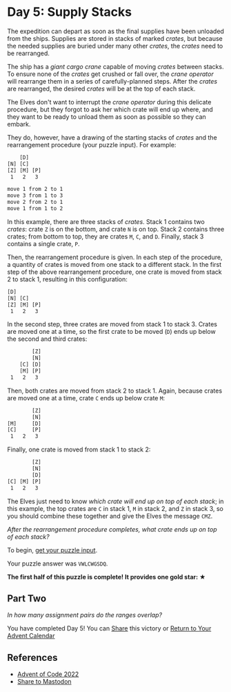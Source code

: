 # Day 5: Supply Stacks

The expedition can depart as soon as
the final supplies have been unloaded from the ships.
Supplies are stored in stacks of marked *crates*,
but because the needed supplies are buried under many other *crates*,
the *crates* need to be rearranged.

The ship has a *giant cargo crane* capable of moving *crates* between stacks.
To ensure none of the *crates* get crushed or fall over,
the *crane operator* will rearrange them in a series of carefully-planned steps.
After the *crates* are rearranged,
the desired *crates* will be at the top of each stack.

The Elves don't want to interrupt the *crane operator* during this delicate procedure,
but they forgot to ask her which crate will end up where,
and they want to be ready to unload them as soon as possible so they can embark.

They do, however,
have a drawing of the starting stacks of *crates* and
the rearrangement procedure (your puzzle input).
For example:

```txt
    [D]    
[N] [C]    
[Z] [M] [P]
 1   2   3 

move 1 from 2 to 1
move 3 from 1 to 3
move 2 from 2 to 1
move 1 from 1 to 2
```

In this example, there are three stacks of *crates*.
Stack 1 contains two *crates*: crate `Z` is on the bottom, and crate `N` is on top.
Stack 2 contains three crates;
from bottom to top,
they are crates `M`, `C`, and `D`.
Finally, stack 3 contains a single crate, `P`.

Then, the rearrangement procedure is given.
In each step of the procedure,
a quantity of crates is moved from one stack to a different stack.
In the first step of the above rearrangement procedure,
one crate is moved from stack 2 to stack 1, resulting in this configuration:

```txt
[D]        
[N] [C]    
[Z] [M] [P]
 1   2   3 
 ```

In the second step,
three crates are moved from stack 1 to stack 3.
Crates are moved one at a time,
so the first crate to be moved (`D`) ends up below the second and third crates:

```txt
        [Z]
        [N]
    [C] [D]
    [M] [P]
 1   2   3
```

Then, both crates are moved from stack 2 to stack 1.
Again,
because crates are moved one at a time,
crate `C` ends up below crate `M`:

```txt
        [Z]
        [N]
[M]     [D]
[C]     [P]
 1   2   3
```

Finally, one crate is moved from stack 1 to stack 2:

```txt
        [Z]
        [N]
        [D]
[C] [M] [P]
 1   2   3
```

The Elves just need to know *which crate will end up on top of each stack*;
in this example,
the top crates are `C` in stack 1,
`M` in stack 2,
and `Z` in stack 3,
so you should combine these together and give the Elves the message `CMZ`.

*After the rearrangement procedure completes, what crate ends up on top of each stack?*

To begin, [get your puzzle input](https://adventofcode.com/2022/day/5/input).

Your puzzle answer was `VWLCWGSDQ`.

**The first half of this puzzle is complete! It provides one gold star: ★**

## Part Two

*In how many assignment pairs do the ranges overlap?*

You have completed Day 5! You can [Share][advent-share-mastodon] this victory or
[Return to Your Advent Calendar][advent-code-22]

## References

- [Advent of Code 2022][advent-code-22]
- [Share to Mastodon][advent-share-mastodon]

<!-- Hidden Reference Links Below Here -->
[advent-code-22]: https://adventofcode.com/2022 "Advent of Code 2022"
[advent-share-mastodon]: https://fosstodon.org/share?text=I+just+completed+%22Rock+Paper+Scissors%22+%2D+Day+2+%2D+Advent+of+Code+2022+%23AdventOfCode+https%3A%2F%2Fadventofcode%2Ecom%2F2022%2Fday%2F2 "Share to Mastodon"
